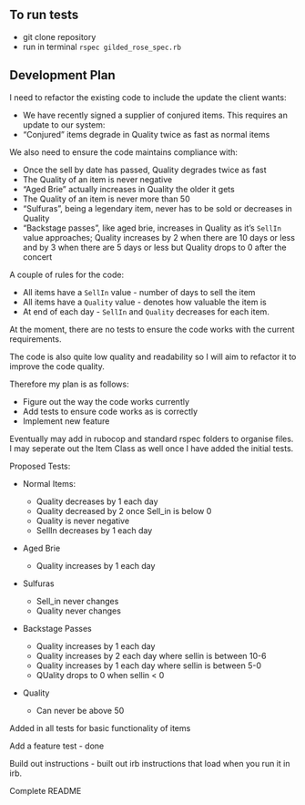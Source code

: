 ## To run tests

- git clone repository
- run in terminal `rspec gilded_rose_spec.rb`


## Development Plan

I need to refactor the existing code to include the update the client wants:
 - We have recently signed a supplier of conjured items. This requires an update to our system:
 - “Conjured” items degrade in Quality twice as fast as normal items

We also need to ensure the code maintains compliance with:
  - Once the sell by date has passed, Quality degrades twice as fast
  - The Quality of an item is never negative
  - “Aged Brie” actually increases in Quality the older it gets
  - The Quality of an item is never more than 50
  - “Sulfuras”, being a legendary item, never has to be sold or decreases in Quality
  - “Backstage passes”, like aged brie, increases in Quality as it’s `SellIn` value approaches; Quality increases by 2 when there are 10 days or less and by 3 when there are 5 days or less but Quality drops to 0 after the concert

A couple of rules for the code:
  - All items have a `SellIn` value - number of days to sell the item
  - All items have a `Quality` value - denotes how valuable the item is
  - At end of each day - `SellIn` and `Quality` decreases for each item.


At the moment, there are no tests to ensure the code works with the current requirements.

The code is also quite low quality and readability so I will aim to refactor it to improve the code quality.

Therefore my plan is as follows:
- Figure out the way the code works currently
- Add tests to ensure code works as is correctly
- Implement new feature

Eventually may add in rubocop and standard rspec folders to organise files. I may seperate out the Item Class as well once I have added the initial tests.

Proposed Tests:
- Normal Items:
  - Quality decreases by 1 each day
  - Quality decreased by 2 once Sell_in is below 0
  - Quality is never negative
  - SellIn decreases by 1 each day
- Aged Brie
  - Quality increases by 1 each day
- Sulfuras
  - Sell_in never changes
  - Quality never changes
- Backstage Passes
  - Quality increases by 1 each day
  - Quality increases by 2 each day where sellin is between 10-6
  - Quality increases by 1 each day where sellin is between 5-0
  - QUality drops to 0 when sellin < 0

- Quality
  - Can never be above 50


Added in all tests for basic functionality of items


Add a feature test  - done

Build out instructions - built out irb instructions that load when you run it in irb.

Complete README
